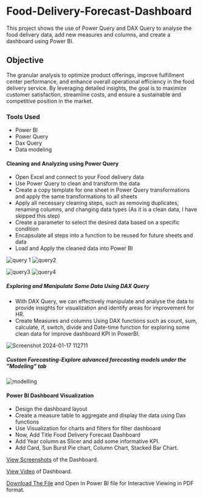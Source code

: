 # Food-Delivery-Forecast-Dashboard
This project shows the use of Power Query and DAX Query to analyse the food delivery data, add new measures and columns, and create a dashboard using Power BI.

## Objective 
The granular analysis to optimize product offerings, improve fulfillment center performance, and enhance overall operational efficiency in the food delivery service. By leveraging detailed insights, the goal is to maximize customer satisfaction, streamline costs, and ensure a sustainable and competitive position in the market.

### Tools Used
* Power BI
* Power Query
* Dax Query
* Data modeling

#### Cleaning and Analyzing using Power Query
- Open Excel and connect to your Food delivery data
- Use Power Query to clean and transform the data
- Create a copy template for one sheet in Power Query transformations and apply the same transformations to all sheets
- Apply all necessary cleaning steps, such as removing duplicates, renaming columns, and changing data types (As it is a clean data, I have skipped this step)
- Create a parameter to select the desired data based on a specific condition
- Encapsulate all steps into a function to be reused for future sheets and data
- Load and Apply the cleaned data into Power BI

![query 1](https://github.com/TrushnaR/PowerBI-Food-Delivery-Forecast-Dashboard-/assets/155801135/d30204e1-0ce0-44a6-b0ad-7212193fb6fa)
![query2](https://github.com/TrushnaR/PowerBI-Food-Delivery-Forecast-Dashboard-/assets/155801135/29104a7f-42a8-422c-8b92-236ed4cc61a1)

![query3](https://github.com/TrushnaR/PowerBI-Food-Delivery-Forecast-Dashboard-/assets/155801135/6fc45e16-bcdb-4425-84eb-5232df63b632)
![query4](https://github.com/TrushnaR/PowerBI-Food-Delivery-Forecast-Dashboard-/assets/155801135/0417f1a8-5c96-42c5-83e0-9cc3420aa111)

##### Exploring and Manipulate Some Data Using DAX Query
* With DAX Query, we can effectively manipulate and analyse the data to provide insights for visualization and identify areas for improvement for HR.
* Create Measures and columns Using DAX functions such as count, sum, calculate, if, switch, divide and Date-time function for exploring some clean data for improve dashboard KPI in PowerBI.

![Screenshot 2024-01-17 112711](https://github.com/TrushnaR/PowerBI-Food-Delivery-Forecast-Dashboard-/assets/155801135/82ed9478-310f-42a2-bc0e-e3c6696da4d0)

##### Custom Forecasting-Explore advanced forecasting models under the "Modeling" tab
![modelling](https://github.com/TrushnaR/PowerBi-Food-Delivery-Forecast-Dashboard/assets/155801135/d3d57af9-ab84-4a38-a491-74d67daed06a)

#### Power BI Dashboard Visualization
* Design the dashboard layout
* Create a measure table to aggregate and display the data using Dax functions
* Use Visualization for charts and filters for filter dashboard
* Now, Add Title Food Delivery Forecast Dashboard
* Add Year column as Slicer and add some informative KPI.
* Add Card, Sun Burst Pie chart, Column Chart, Stacked Bar Chart.

[View Screenshots](https://github.com/TrushnaR/PowerBi-Food-Delivery-Forecast-Dashboard/tree/main/PowerBi%20Food%20Delivery%20Forecasting%20Images) of the Dashboard.

[View Video](https://github.com/TrushnaR/PowerBi-Food-Delivery-Forecast-Dashboard/blob/main/Dashboard%20Video.mp4) of Dashboard.

[Download The File](url) and Open In Power BI file for Interactive Viewing in PDF format.





